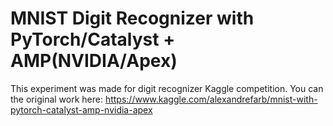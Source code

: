 # MNIST Digit Recognizer with PyTorch/Catalyst + AMP(NVIDIA/Apex)
This experiment was made for digit recognizer Kaggle competition.
You can the original work here: https://www.kaggle.com/alexandrefarb/mnist-with-pytorch-catalyst-amp-nvidia-apex

